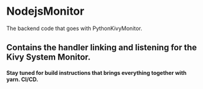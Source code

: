 # NodejsMonitor
The backend code that goes with PythonKivyMonitor.

## Contains the handler linking and listening for the Kivy System Monitor.  

#### Stay tuned for build instructions that brings everything together with yarn.  CI/CD. 
